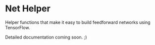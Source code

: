 # Net Helper
Helper functions that make it easy to build feedforward networks using TensorFlow.

Detailed documentation coming soon. ;)
